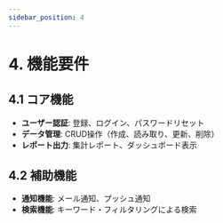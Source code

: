 ```yaml
---
sidebar_position: 4
---
```


# 4. 機能要件

## 4.1 コア機能
- **ユーザー認証**: 登録、ログイン、パスワードリセット  
- **データ管理**: CRUD操作（作成、読み取り、更新、削除）  
- **レポート出力**: 集計レポート、ダッシュボード表示

## 4.2 補助機能
- **通知機能**: メール通知、プッシュ通知  
- **検索機能**: キーワード・フィルタリングによる検索